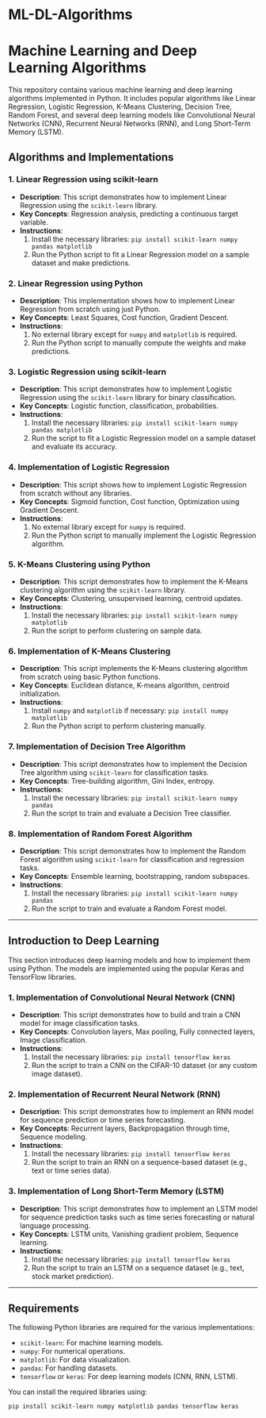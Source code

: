 # ML-DL-Algorithms

# Machine Learning and Deep Learning Algorithms

This repository contains various machine learning and deep learning algorithms implemented in Python. It includes popular algorithms like Linear Regression, Logistic Regression, K-Means Clustering, Decision Tree, Random Forest, and several deep learning models like Convolutional Neural Networks (CNN), Recurrent Neural Networks (RNN), and Long Short-Term Memory (LSTM).

## Algorithms and Implementations

### 1. **Linear Regression using scikit-learn**
   - **Description**: This script demonstrates how to implement Linear Regression using the `scikit-learn` library.
   - **Key Concepts**: Regression analysis, predicting a continuous target variable.
   - **Instructions**:
     1. Install the necessary libraries: `pip install scikit-learn numpy pandas matplotlib`
     2. Run the Python script to fit a Linear Regression model on a sample dataset and make predictions.

### 2. **Linear Regression using Python**
   - **Description**: This implementation shows how to implement Linear Regression from scratch using just Python.
   - **Key Concepts**: Least Squares, Cost function, Gradient Descent.
   - **Instructions**:
     1. No external library except for `numpy` and `matplotlib` is required.
     2. Run the Python script to manually compute the weights and make predictions.

### 3. **Logistic Regression using scikit-learn**
   - **Description**: This script demonstrates how to implement Logistic Regression using the `scikit-learn` library for binary classification.
   - **Key Concepts**: Logistic function, classification, probabilities.
   - **Instructions**:
     1. Install the necessary libraries: `pip install scikit-learn numpy pandas matplotlib`
     2. Run the script to fit a Logistic Regression model on a sample dataset and evaluate its accuracy.

### 4. **Implementation of Logistic Regression**
   - **Description**: This script shows how to implement Logistic Regression from scratch without any libraries.
   - **Key Concepts**: Sigmoid function, Cost function, Optimization using Gradient Descent.
   - **Instructions**:
     1. No external library except for `numpy` is required.
     2. Run the Python script to manually implement the Logistic Regression algorithm.

### 5. **K-Means Clustering using Python**
   - **Description**: This script demonstrates how to implement the K-Means clustering algorithm using the `scikit-learn` library.
   - **Key Concepts**: Clustering, unsupervised learning, centroid updates.
   - **Instructions**:
     1. Install the necessary libraries: `pip install scikit-learn numpy matplotlib`
     2. Run the script to perform clustering on sample data.

### 6. **Implementation of K-Means Clustering**
   - **Description**: This script implements the K-Means clustering algorithm from scratch using basic Python functions.
   - **Key Concepts**: Euclidean distance, K-means algorithm, centroid initialization.
   - **Instructions**:
     1. Install `numpy` and `matplotlib` if necessary: `pip install numpy matplotlib`
     2. Run the Python script to perform clustering manually.

### 7. **Implementation of Decision Tree Algorithm**
   - **Description**: This script demonstrates how to implement the Decision Tree algorithm using `scikit-learn` for classification tasks.
   - **Key Concepts**: Tree-building algorithm, Gini Index, entropy.
   - **Instructions**:
     1. Install the necessary libraries: `pip install scikit-learn numpy pandas`
     2. Run the script to train and evaluate a Decision Tree classifier.

### 8. **Implementation of Random Forest Algorithm**
   - **Description**: This script demonstrates how to implement the Random Forest algorithm using `scikit-learn` for classification and regression tasks.
   - **Key Concepts**: Ensemble learning, bootstrapping, random subspaces.
   - **Instructions**:
     1. Install the necessary libraries: `pip install scikit-learn numpy pandas`
     2. Run the script to train and evaluate a Random Forest model.

---

## Introduction to Deep Learning

This section introduces deep learning models and how to implement them using Python. The models are implemented using the popular Keras and TensorFlow libraries.

### 1. **Implementation of Convolutional Neural Network (CNN)**
   - **Description**: This script demonstrates how to build and train a CNN model for image classification tasks.
   - **Key Concepts**: Convolution layers, Max pooling, Fully connected layers, Image classification.
   - **Instructions**:
     1. Install the necessary libraries: `pip install tensorflow keras`
     2. Run the script to train a CNN on the CIFAR-10 dataset (or any custom image dataset).

### 2. **Implementation of Recurrent Neural Network (RNN)**
   - **Description**: This script demonstrates how to implement an RNN model for sequence prediction or time series forecasting.
   - **Key Concepts**: Recurrent layers, Backpropagation through time, Sequence modeling.
   - **Instructions**:
     1. Install the necessary libraries: `pip install tensorflow keras`
     2. Run the script to train an RNN on a sequence-based dataset (e.g., text or time series data).

### 3. **Implementation of Long Short-Term Memory (LSTM)**
   - **Description**: This script demonstrates how to implement an LSTM model for sequence prediction tasks such as time series forecasting or natural language processing.
   - **Key Concepts**: LSTM units, Vanishing gradient problem, Sequence learning.
   - **Instructions**:
     1. Install the necessary libraries: `pip install tensorflow keras`
     2. Run the script to train an LSTM on a sequence dataset (e.g., text, stock market prediction).

---

## Requirements

The following Python libraries are required for the various implementations:

- `scikit-learn`: For machine learning models.
- `numpy`: For numerical operations.
- `matplotlib`: For data visualization.
- `pandas`: For handling datasets.
- `tensorflow` or `keras`: For deep learning models (CNN, RNN, LSTM).

You can install the required libraries using:

```bash
pip install scikit-learn numpy matplotlib pandas tensorflow keras
